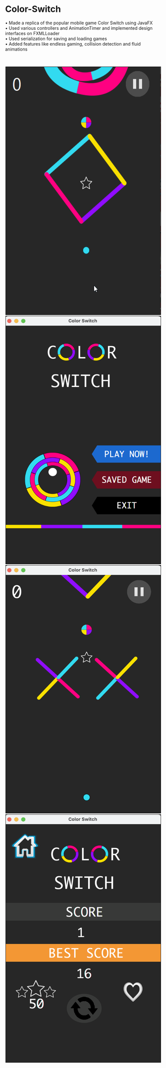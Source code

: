 # Color-Switch

• Made a replica of the popular mobile game Color Switch using JavaFX
<br/>
• Used various controllers and AnimationTimer and implemented design interfaces on FXMLLoader
<br/>
• Used serialization for saving and loading games
<br/>
• Added features like endless gaming, collision detection and fluid animations

<br/>
<br/>
<div align='center'>
<img style="border:1px black solid;" height=800px width=500px src="https://github.com/guptabhaskar/Color-Switch/blob/master/img/GIF.gif">
</div>
<div align='center'>
<img style="border:1px black solid;" height=800px width=500px src="https://github.com/guptabhaskar/Color-Switch/blob/master/img/SS1.png">
</div>
<div align='center'>
<img style="border:1px black solid;" height=800px width=500px src="https://github.com/guptabhaskar/Color-Switch/blob/master/img/SS2.png">
</div>
<div align='center'>
<img style="border:1px black solid;" height=800px width=500px src="https://github.com/guptabhaskar/Color-Switch/blob/master/img/SS3.png">
</div>
